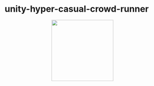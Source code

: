 # unity-hyper-casual-crowd-runner
 
<div align="center">
  <img src="https://github.com/stiglioglu/unity-hyper-casual-crowd-runner/blob/main/game.gif" width="200" />
</div>
